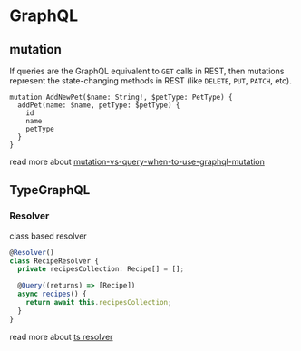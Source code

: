 # GraphQL

## mutation

If queries are the GraphQL equivalent to `GET` calls in REST, then mutations represent the state-changing methods in REST (like `DELETE`, `PUT`, `PATCH`, etc).

```gql
mutation AddNewPet($name: String!, $petType: PetType) {
  addPet(name: $name, petType: $petType) {
    id
    name
    petType
  }
}
```

read more about [mutation-vs-query-when-to-use-graphql-mutation](https://www.apollographql.com/blog/graphql/basics/mutation-vs-query-when-to-use-graphql-mutation)

## TypeGraphQL

### Resolver

class based resolver

```ts
@Resolver()
class RecipeResolver {
  private recipesCollection: Recipe[] = [];

  @Query((returns) => [Recipe])
  async recipes() {
    return await this.recipesCollection;
  }
}
```

read more about [ts resolver](https://typegraphql.com/docs/resolvers.html)
